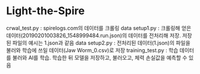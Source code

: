 # Light-the-Spire

crwal_test.py : spirelogs.com의 데이터를 크롤링
data setup1.py : 크롤링해 얻은 데이터(20190201003826_1548999484.run.json)의 데이터를 전처리해 저장. 저장된 파일의 예시는 1.json과 같음
data setup2.py : 전처리된 데이터(1.json)의 파일을 불러와 학습에 쓰일 데이터(Jaw Worm_0.csv)로 저장
training_test.py : 학습 데이터를 불러와 AI를 학습. 학습한 뒤 모델을 저장하고, 불러오고, 체력 손실값을 예측할 수 있음
